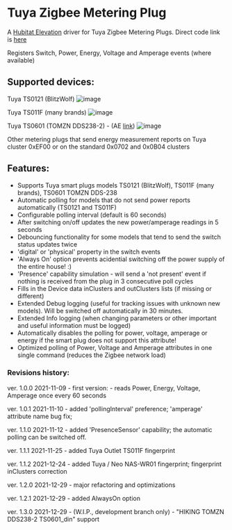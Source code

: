 # Tuya Zigbee Metering Plug
A [Hubitat Elevation](https://hubitat.com/) driver for Tuya Zigbee Metering Plugs.
 Direct code link is [here](https://raw.githubusercontent.com/kkossev/Hubitat/main/Drivers/Tuya%20Zigbee%20Metering%20Plug/Tuya%20Zigbee%20Metering%20Plug) 

Registers Switch, Power, Energy, Voltage and Amperage events (where available)
<!-- comment -->


<!--  ![This is an image](https://myoctocat.com/assets/images/base-octocat.svg) -->
 
## Supported devices:

Tuya TS0121 (BlitzWolf)
![image](https://user-images.githubusercontent.com/6189950/147770858-9dbc5b28-7e06-48ae-ab98-8a9c3477dd48.png)

Tuya TS011F (many brands)
![image](https://user-images.githubusercontent.com/6189950/147770322-e42d4f3f-47ff-4a21-9e90-3f3a98ba7241.png)

Tuya TS0601 (TOMZN DDS238-2) - (AE [link](https://www.aliexpress.com/item/1005002409588154.html))
![image](https://user-images.githubusercontent.com/6189950/147771140-a29c2401-9cd8-4e80-a777-93e0c5e183be.png)

Other metering plugs that send energy measurement reports on Tuya cluster 0xEF00 or on the standard 0x0702 and 0x0B04 clusters


## Features:
- Supports Tuya smart plugs models TS0121 (BlitzWolf), TS011F (many brands), TS0601 TOMZN DDS-238
- Automatic polling for models that do not send power reports automatically (TS0121 and TS011F)
- Configurable polling interval (default is 60 seconds)
- After switching on/off updates the new power/amperage readings in 5 seconds
- Debouncing functionality for some models that tend to send the switch status updates twice
- 'digital' or 'physical' property in the switch events
- 'Always On' option prevents acidential switching off the power supply of the entire house! :) 
- 'Presence' capability simulation - will send a 'not present' event if nothing is received from the plug in 3 consecutive poll cycles
- Fills in the Device data inClusters and outClusters lists (if missing or different)
- Extended Debug logging (useful for tracking issues with unknown new models). Will be switched off automatically in 30 minutes.
- Extended Info logging (when changing parameters or other important and useful information must be logged)
- Automatically disables the polling for power, voltage, amperage or energy if the smart plug does not support this attribute!
- Optimized polling of Power, Voltage and Amperage attributes in one single command (reduces the Zigbee network load)



### Revisions history:

 ver. 1.0.0 2021-11-09 - first version: - reads Power, Energy, Voltage, Amperage once every 60 seconds
 
 ver. 1.0.1 2021-11-10 - added 'pollingInterval' preference; 'amperage' attribute name bug fix; 
 
 ver. 1.1.0 2021-11-12 - added 'PresenceSensor' capability; the automatic polling can be switched off.
 
 ver. 1.1.1 2021-11-25 - added Tuya Outlet TS011F fingerprint
 
 ver. 1.1.2 2021-12-24 - added Tuya / Neo NAS-WR01 fingerprint; fingerprint inClusters correction
 
 ver. 1.2.0 2021-12-29 - major refactoring and optimizations
 
 ver. 1.2.1 2021-12-29 - added AlwaysOn option
 
 ver. 1.3.0 2021-12-29 - (W.I.P., development branch only) - "HIKING TOMZN DDS238-2 TS0601_din" support
 

